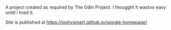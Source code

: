 A project created as required by The Odin Project.
I thougght it wastoo easy untill i tried it.

Site is published at https://joshysmart.github.io/google-homepage/
